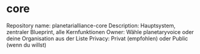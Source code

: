 # core
Repository name: planetarialliance-core  Description: Hauptsystem, zentraler Blueprint, alle Kernfunktionen  Owner: Wähle planetaryvoice oder deine Organisation aus der Liste  Privacy: Privat (empfohlen) oder Public (wenn du willst)
